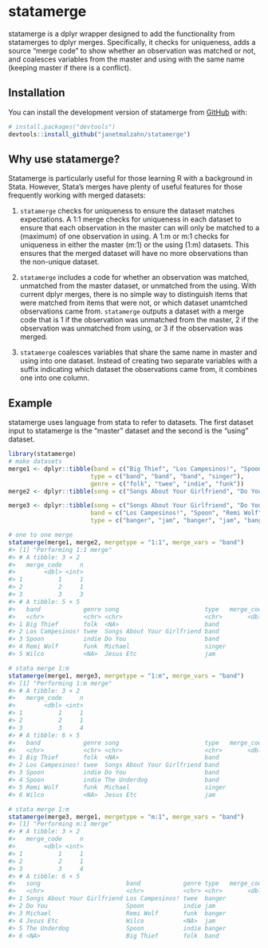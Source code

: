 
<!-- README.md is generated from README.Rmd. Please edit that file -->

# statamerge

<!-- badges: start -->
<!-- badges: end -->

statamerge is a dplyr wrapper designed to add the functionality from
statamerges to dplyr merges. Specifically, it checks for uniqueness,
adds a source “merge code” to show whether an observation was matched or
not, and coalesces variables from the master and using with the same
name (keeping master if there is a conflict).

## Installation

You can install the development version of statamerge from
[GitHub](https://github.com/) with:

``` r
# install.packages("devtools")
devtools::install_github("janetmalzahn/statamerge")
```

## Why use statamerge?

Statamerge is particularly useful for those learning R with a background
in Stata. However, Stata’s merges have plenty of useful features for
those frequently working with merged datasets:

1.  `statamerge` checks for uniqueness to ensure the dataset matches
    expectations. A 1:1 merge checks for uniqueness in each dataset to
    ensure that each observation in the master can will only be matched
    to a (maximum) of one observation in using. A 1:m or m:1 checks for
    uniqueness in either the master (m:1) or the using (1:m) datasets.
    This ensures that the merged dataset will have no more observations
    than the non-unique dataset.

2.  `statamerge` includes a code for whether an observation was matched,
    unmatched from the master dataset, or unmatched from the using. With
    current dplyr merges, there is no simple way to distinguish items
    that were matched from items that were not, or which dataset
    unamtched observations came from. `statamerge` outputs a dataset
    with a merge code that is 1 if the observation was unmatched from
    the master, 2 if the observation was unmatched from using, or 3 if
    the observation was merged.

3.  `statamerge` coalesces variables that share the same name in master
    and using into one dataset. Instead of creating two separate
    variables with a suffix indicating which dataset the observations
    came from, it combines one into one column.

## Example

statamerge uses language from stata to refer to datasets. The first
dataset input to statamerge is the “master” dataset and the second is
the “using” dataset.

``` r
library(statamerge)
# make datasets
merge1 <- dplyr::tibble(band = c("Big Thief", "Los Campesinos!", "Spoon", "Remi Wolf"),
                       type = c("band", "band", "band", "singer"),
                       genre = c("folk", "twee", "indie", "funk"))
merge2 <- dplyr::tibble(song = c("Songs About Your Girlfriend", "Do You", "Michael", "Jesus Etc"), band = c("Los Campesinos!", "Spoon", "Remi Wolf", "Wilco"), type = c("banger", "jam", "banger", "jam"))

merge3 <- dplyr::tibble(song = c("Songs About Your Girlfriend", "Do You", "Michael", "Jesus Etc", "The Underdog"),
                       band = c("Los Campesinos!", "Spoon", "Remi Wolf", "Wilco", "Spoon"),
                       type = c("banger", "jam", "banger", "jam", "banger"))

# one to one merge
statamerge(merge1, merge2, mergetype = "1:1", merge_vars = "band")
#> [1] "Performing 1:1 merge"
#> # A tibble: 3 × 2
#>   merge_code     n
#>        <dbl> <int>
#> 1          1     1
#> 2          2     1
#> 3          3     3
#> # A tibble: 5 × 5
#>   band            genre song                        type   merge_code
#>   <chr>           <chr> <chr>                       <chr>       <dbl>
#> 1 Big Thief       folk  <NA>                        band            1
#> 2 Los Campesinos! twee  Songs About Your Girlfriend band            3
#> 3 Spoon           indie Do You                      band            3
#> 4 Remi Wolf       funk  Michael                     singer          3
#> 5 Wilco           <NA>  Jesus Etc                   jam             2
```

``` r
# stata merge 1:m
statamerge(merge1, merge3, mergetype = "1:m", merge_vars = "band")
#> [1] "Performing 1:m merge"
#> # A tibble: 3 × 2
#>   merge_code     n
#>        <dbl> <int>
#> 1          1     1
#> 2          2     1
#> 3          3     4
#> # A tibble: 6 × 5
#>   band            genre song                        type   merge_code
#>   <chr>           <chr> <chr>                       <chr>       <dbl>
#> 1 Big Thief       folk  <NA>                        band            1
#> 2 Los Campesinos! twee  Songs About Your Girlfriend band            3
#> 3 Spoon           indie Do You                      band            3
#> 4 Spoon           indie The Underdog                band            3
#> 5 Remi Wolf       funk  Michael                     singer          3
#> 6 Wilco           <NA>  Jesus Etc                   jam             2
```

``` r
# stata merge 1:m
statamerge(merge3, merge1, mergetype = "m:1", merge_vars = "band")
#> [1] "Performing m:1 merge"
#> # A tibble: 3 × 2
#>   merge_code     n
#>        <dbl> <int>
#> 1          1     1
#> 2          2     1
#> 3          3     4
#> # A tibble: 6 × 5
#>   song                        band            genre type   merge_code
#>   <chr>                       <chr>           <chr> <chr>       <dbl>
#> 1 Songs About Your Girlfriend Los Campesinos! twee  banger          3
#> 2 Do You                      Spoon           indie jam             3
#> 3 Michael                     Remi Wolf       funk  banger          3
#> 4 Jesus Etc                   Wilco           <NA>  jam             1
#> 5 The Underdog                Spoon           indie banger          3
#> 6 <NA>                        Big Thief       folk  band            2
```
